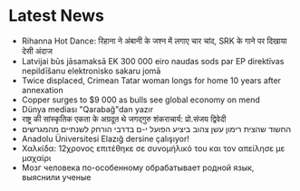 # Latest News
-  Rihanna Hot Dance: रिहाना ने अंबानी के जश्न में लगाए चार चांद, SRK के गाने पर दिखाया देसी अंदाज
-  Latvijai būs jāsamaksā EK 300 000 eiro naudas sods par EP direktīvas nepildīšanu elektronisko sakaru jomā
-  Twice displaced, Crimean Tatar woman longs for home 10 years after annexation
-  Copper surges to $9 000 as bulls see global economy on mend
-  Dünya mediası "Qarabağ"dan yazır
-  राष्ट्र की सांस्कृतिक एकता के अग्रदूत थे जगद्गुरु शंकराचार्य: प्रो.संजय द्विवेदी
-  החשוד שהצית רימון עשן צהוב ביציע הפועל י-ם בדרבי הורחק לשנתיים מהמגרשים
-  Anadolu Üniversitesi Elazığ dersine çalışıyor!
-  Χαλκίδα: 12χρονος επιτέθηκε σε συνομήλικό του και τον απείλησε με μαχαίρι
-  Мозг человека по-особенному обрабатывает родной язык, выяснили ученые
